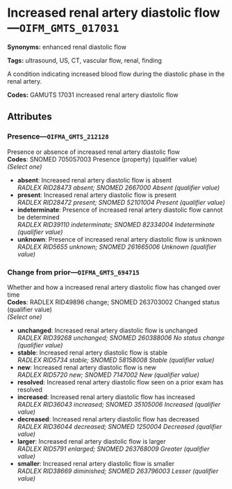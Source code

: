 # Increased renal artery diastolic flow—`OIFM_GMTS_017031`

**Synonyms:** enhanced renal diastolic flow

**Tags:** ultrasound, US, CT, vascular flow, renal, finding

A condition indicating increased blood flow during the diastolic phase in the renal artery.

**Codes:** GAMUTS 17031 increased renal artery diastolic flow

## Attributes

### Presence—`OIFMA_GMTS_212128`

Presence or absence of increased renal artery diastolic flow  
**Codes**: SNOMED 705057003 Presence (property) (qualifier value)  
*(Select one)*

- **absent**: Increased renal artery diastolic flow is absent  
_RADLEX RID28473 absent; SNOMED 2667000 Absent (qualifier value)_
- **present**: Increased renal artery diastolic flow is present  
_RADLEX RID28472 present; SNOMED 52101004 Present (qualifier value)_
- **indeterminate**: Presence of increased renal artery diastolic flow cannot be determined  
_RADLEX RID39110 indeterminate; SNOMED 82334004 Indeterminate (qualifier value)_
- **unknown**: Presence of increased renal artery diastolic flow is unknown  
_RADLEX RID5655 unknown; SNOMED 261665006 Unknown (qualifier value)_

### Change from prior—`OIFMA_GMTS_694715`

Whether and how a increased renal artery diastolic flow has changed over time  
**Codes**: RADLEX RID49896 change; SNOMED 263703002 Changed status (qualifier value)  
*(Select one)*

- **unchanged**: Increased renal artery diastolic flow is unchanged  
_RADLEX RID39268 unchanged; SNOMED 260388006 No status change (qualifier value)_
- **stable**: Increased renal artery diastolic flow is stable  
_RADLEX RID5734 stable; SNOMED 58158008 Stable (qualifier value)_
- **new**: Increased renal artery diastolic flow is new  
_RADLEX RID5720 new; SNOMED 7147002 New (qualifier value)_
- **resolved**: Increased renal artery diastolic flow seen on a prior exam has resolved  
- **increased**: Increased renal artery diastolic flow has increased  
_RADLEX RID36043 increased; SNOMED 35105006 Increased (qualifier value)_
- **decreased**: Increased renal artery diastolic flow has decreased  
_RADLEX RID36044 decreased; SNOMED 1250004 Decreased (qualifier value)_
- **larger**: Increased renal artery diastolic flow is larger  
_RADLEX RID5791 enlarged; SNOMED 263768009 Greater (qualifier value)_
- **smaller**: Increased renal artery diastolic flow is smaller  
_RADLEX RID38669 diminished; SNOMED 263796003 Lesser (qualifier value)_
